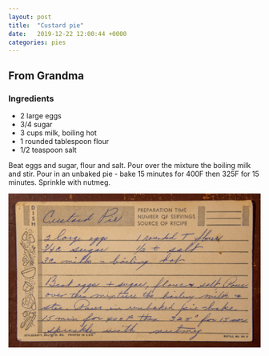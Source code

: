 ```yaml
---
layout: post
title:  "Custard pie"
date:   2019-12-22 12:00:44 +0000
categories: pies
---
```


## From Grandma
### Ingredients
* 2 large eggs
* 3/4 sugar
* 3 cups milk, boiling hot
* 1 rounded tablespoon flour
* 1/2 teaspoon salt


Beat eggs and sugar, flour and salt. Pour over the mixture the boiling milk and stir. Pour in an unbaked pie - bake 15 minutes for 400F then 325F for 15 minutes. Sprinkle with nutmeg. 


![](/assets/pies/custard-pie.jpg)